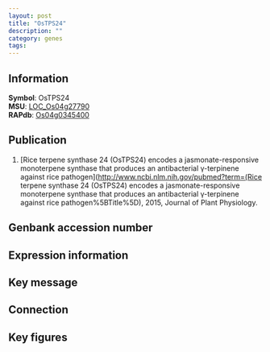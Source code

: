 ```yaml
---
layout: post
title: "OsTPS24"
description: ""
category: genes
tags: 
---
```


## Information
__Symbol__: OsTPS24  
__MSU__: [LOC_Os04g27790](http://rice.plantbiology.msu.edu/cgi-bin/ORF_infopage.cgi?orf=LOC_Os04g27790)  
__RAPdb__: [Os04g0345400](http://rapdb.dna.affrc.go.jp/viewer/gbrowse_details/irgsp1?name=Os04g0345400)  

## Publication
1. [Rice terpene synthase 24 (OsTPS24) encodes a jasmonate-responsive monoterpene synthase that produces an antibacterial γ-terpinene against rice pathogen](http://www.ncbi.nlm.nih.gov/pubmed?term=(Rice terpene synthase 24 (OsTPS24) encodes a jasmonate-responsive monoterpene synthase that produces an antibacterial γ-terpinene against rice pathogen%5BTitle%5D), 2015, Journal of Plant Physiology.

## Genbank accession number

## Expression information

## Key message

## Connection

## Key figures


